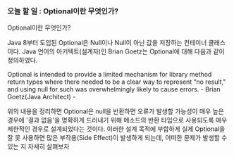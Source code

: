 ### 오늘 할 일 : Optional이란 무엇인가?

Optional이란 무엇인가?

Java 8부터 도입된 Optional은 Null이나 Null이 아닌 값을 저장하는 컨테이너 클래스이다. Java 언어의 아키텍트(설계자)인 Brian Goetz는 Optional에 대해 다음과 같이 정의하였다.

Optional is intended to provide a limited mechanism for library method return types where there needed to be a clear way to represent “no result," and using null for such was overwhelmingly likely to cause errors. - Brian Goetz(Java Architect) -

위의 내용을 정리하면 Optional은 null을 반환하면 오류가 발생할 가능성이 매우 높은 경우에 '결과 없음'을 명확하게 드러내기 위해 메소드의 반환 타입으로 사용되도록
매우 제한적인 경우로 설계되었다는 것이다. 이러한 설계 목적에 부합하게 실제 Optional을 잘 못 사용하면 많은 부작용(Side Effect)이 발생하게 되는데, 어떠한 문제가 발생할 수 있는 지 자세히 살펴보자

